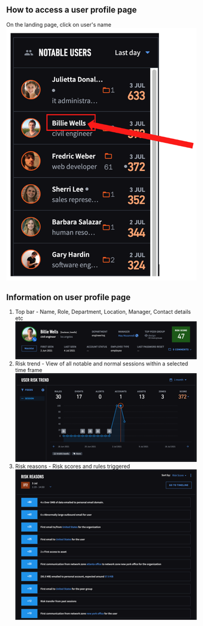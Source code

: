 ## How to access a user profile page

On the landing page, click on user's name 
![](../Images/profile_link.png)

## Information on user profile page

1. Top bar - Name, Role, Department, Location, Manager, Contact details etc
![](../Images/profile_topbar.png)
2. Risk trend - View of all notable and normal sessions within a selected time frame
![](../Images/risk_trend.png)
3. Risk reasons - Risk scores and rules triggered
![](../Images/risk_reasons.png)